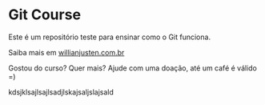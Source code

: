 # Git Course

Este é um repositório teste para ensinar como o Git funciona.

Saiba mais em [willianjusten.com.br](http://willianjusten.com.br)

Gostou do curso? Quer mais? Ajude com uma doação, até um café é válido =)

kdsjklsajlsajlsadjlskajsaljslajsald

